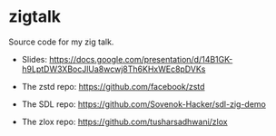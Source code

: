 # zigtalk

Source code for my zig talk.

- Slides: https://docs.google.com/presentation/d/14B1GK-h9LptDW3XBocJlUa8wcwj8Th6KHxWEc8pDVKs

- The zstd repo: https://github.com/facebook/zstd
- The SDL repo: https://github.com/Sovenok-Hacker/sdl-zig-demo
- The zlox repo: https://github.com/tusharsadhwani/zlox
